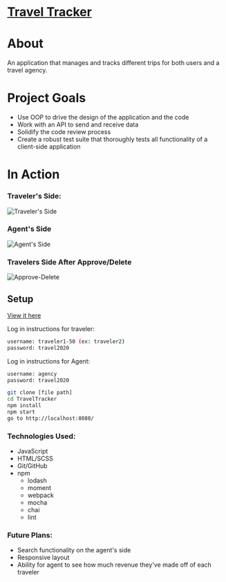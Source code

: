# [Travel Tracker](https://asodemann18.github.io/TravelTracker/)

# About
An application that manages and tracks different trips for both users and a travel agency.

# Project Goals
* Use OOP to drive the design of the application and the code
* Work with an API to send and receive data
* Solidify the code review process
* Create a robust test suite that thoroughly tests all functionality of a client-side application

# In Action

### Traveler's Side:
![Traveler's Side](http://g.recordit.co/R2zLSaER9r.gif)

### Agent's Side
![Agent's Side](http://g.recordit.co/Uzn8bh26GY.gif)

### Travelers Side After Approve/Delete
![Approve-Delete](http://g.recordit.co/XWKBt65vQC.gif)

## Setup
[View it here](https://asodemann18.github.io/TravelTracker/)

Log in instructions for traveler:
```bash
username: traveler1-50 (ex: traveler2)
password: travel2020
```
Log in instructions for Agent:
```bash
username: agency
password: travel2020
```

```bash
git clone [file path]
cd TravelTracker
npm install
npm start
go to http://localhost:8080/
```

### Technologies Used:
* JavaScript
* HTML/SCSS
* Git/GitHub
* npm
  * lodash
  * moment
  * webpack
  * mocha
  * chai
  * lint

### Future Plans:
* Search functionality on the agent's side
* Responsive layout
* Ability for agent to see how much revenue they've made off of each traveler


